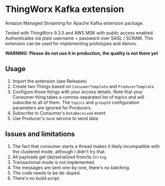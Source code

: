 # ThingWorx Kafka extension

Amazon Managed Streaming for Apache Kafka extension package.

Tested with ThingWorx 9.3.5 and AWS MSK with public access enabled. Authenticates via plain username + password over SASL / SCRAM. This extension can be used
for implementing prototypes and demos.

**WARNING: Please do not use it in production, the quality is not there yet**

## Usage

1. Import the extension (see Releases)
2. Create two Things based on `ConsumerTemplate` and `ProducerTemplate`
3. Configure those things with your access details. Note that your Consumer thing takes a comma-separated list of topics and will subscibe to all of them. The 
`topics` and `groupId` configuration parameters are ignored for Producers.
4. Subscribe to Consumer's `DataReceived` event
5. Use Producer's `Send` service to send data

## Issues and limitations

1. The fact that consumer starts a thread makes it likely incompatible with the clustered mode, although I didn't try that.
2. All payloads get (de)serialized from/to `String`.
3. Transactional mode is not implemented.
4. The messages are sent one-by-one, there's no batching.
5. The code needs to be de-duped.
6. There's no build script.

